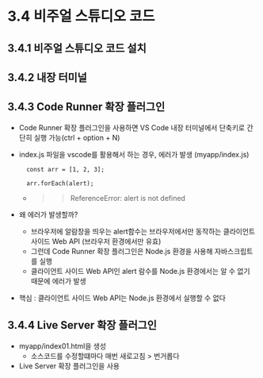 # 3.4 비주얼 스튜디오 코드

## 3.4.1 비주얼 스튜디오 코드 설치

## 3.4.2 내장 터미널

## 3.4.3 Code Runner 확장 플러그인
* Code Runner 확장 플러그인을 사용하면 VS Code 내장 터미널에서 단축키로 간단히 실행 가능(ctrl + option + N)

* index.js 파일을 vscode를 활용해서 하는 경우, 에러가 발생 (myapp/index.js)

        const arr = [1, 2, 3];

        arr.forEach(alert);


    * >> ReferenceError: alert is not defined

* 왜 에러가 발생할까?
    * 브라우저에 알람창을 띄우는 alert함수는 브라우저에서만 동작하는 클라이언트 사이드 Web API (브라우저 환경에서만 유효)
    * 그런데 Code Runner 확장 플러그인은 Node.js 환경을 사용해 자바스크립트를 실행
    * 클라이언트 사이드 Web API인 alert 람수를 Node.js 환경에서는 알 수 없기 때문에 에러가 발생

* 핵심 : 클라이언트 사이드 Web API는 Node.js 환경에서 실행할 수 없다

## 3.4.4 Live Server 확장 플러그인
* myapp/index01.html을 생성
    * 소스코드를 수정할떄마다 매번 새로고침 > 번거롭다
* Live Server 확장 플러그인을 사용
